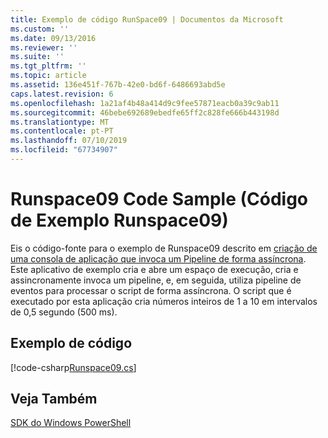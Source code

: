 ```yaml
---
title: Exemplo de código RunSpace09 | Documentos da Microsoft
ms.custom: ''
ms.date: 09/13/2016
ms.reviewer: ''
ms.suite: ''
ms.tgt_pltfrm: ''
ms.topic: article
ms.assetid: 136e451f-767b-42e0-bd6f-6486693abd5e
caps.latest.revision: 6
ms.openlocfilehash: 1a21af4b48a414d9c9fee57871eacb0a39c9ab11
ms.sourcegitcommit: 46bebe692689ebedfe65ff2c828fe666b443198d
ms.translationtype: MT
ms.contentlocale: pt-PT
ms.lasthandoff: 07/10/2019
ms.locfileid: "67734907"
---
```

# <a name="runspace09-code-sample"></a>Runspace09 Code Sample (Código de Exemplo Runspace09)

Eis o código-fonte para o exemplo de Runspace09 descrito em [criação de uma consola de aplicação que invoca um Pipeline de forma assíncrona](https://msdn.microsoft.com/en-us/198c1c94-2a06-457e-93ce-c0d910618e47). Este aplicativo de exemplo cria e abre um espaço de execução, cria e assincronamente invoca um pipeline, e, em seguida, utiliza pipeline de eventos para processar o script de forma assíncrona. O script que é executado por esta aplicação cria números inteiros de 1 a 10 em intervalos de 0,5 segundo (500 ms).

## <a name="code-sample"></a>Exemplo de código

[!code-csharp[Runspace09.cs](../../powershell-sdk-samples/SDK-2.0/csharp/Runspace09/Runspace09.cs#L11-L113 "Runspace09.cs")]

## <a name="see-also"></a>Veja Também

[SDK do Windows PowerShell](../windows-powershell-reference.md)